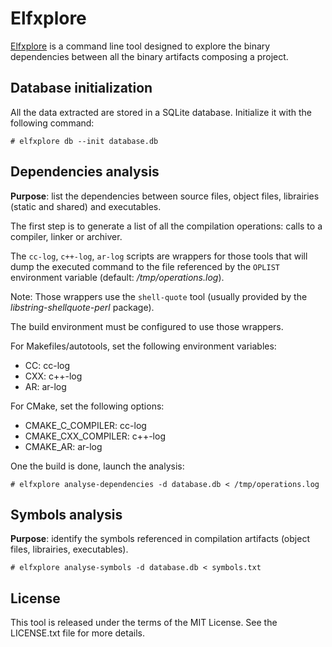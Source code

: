# Elfxplore

[Elfxplore](https://github.com/Sigill/Elfxplore) is a command line tool designed to explore the binary dependencies between all the binary artifacts composing a project.

## Database initialization

All the data extracted are stored in a SQLite database. Initialize it with the following command:

`# elfxplore db --init database.db`

## Dependencies analysis

__Purpose__: list the dependencies between source files, object files, librairies (static and shared) and executables.

The first step is to generate a list of all the compilation operations: calls to a compiler, linker or archiver.

The `cc-log`, `c++-log`, `ar-log` scripts are wrappers for those tools that will dump the executed command to the file referenced by the `OPLIST` environment variable (default: */tmp/operations.log*).

Note: Those wrappers use the `shell-quote` tool (usually provided by the *libstring-shellquote-perl* package).

The build environment must be configured to use those wrappers.

For Makefiles/autotools, set the following environment variables:

- CC: cc-log
- CXX: c++-log
- AR: ar-log

For CMake, set the following options:

- CMAKE_C_COMPILER: cc-log
- CMAKE_CXX_COMPILER: c++-log
- CMAKE_AR: ar-log

One the build is done, launch the analysis:

`# elfxplore analyse-dependencies -d database.db < /tmp/operations.log`

## Symbols analysis

__Purpose__: identify the symbols referenced in compilation artifacts (object files, librairies, executables).

`# elfxplore analyse-symbols -d database.db < symbols.txt`

## License

This tool is released under the terms of the MIT License. See the LICENSE.txt file for more details.
